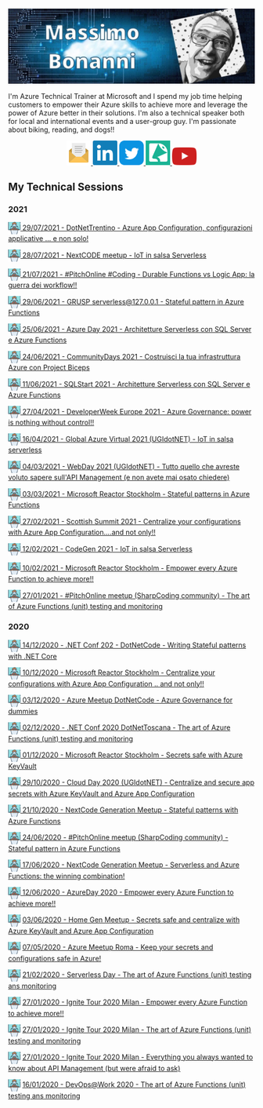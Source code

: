 ![](https://raw.githubusercontent.com/massimobonanni/massimobonanni/master/images/banner.jpg)

I'm Azure Technical Trainer at Microsoft and I spend my job time helping customers to empower their Azure skills to achieve more and leverage the power of Azure better in their solutions.
I'm also a technical speaker both for local and international events and a user-group guy.
I'm passionate about biking, reading, and dogs!!


<p align="center">
    <a href="mailto:massimo.bonanni@tiscali.it">
        <img width="50" src="https://raw.githubusercontent.com/massimobonanni/massimobonanni/master/images/mail.svg"/>
    </a>
    <a href="https://www.linkedin.com/in/massimobonanni/">
        <img width="50" src="https://raw.githubusercontent.com/massimobonanni/massimobonanni/master/images/linkedin.svg">
    </a>
    <a href="https://twitter.com/massimobonanni">
        <img width="50" src="https://raw.githubusercontent.com/massimobonanni/massimobonanni/master/images/twitter.svg">
    </a>
    <a href="https://sessionize.com/massimo-bonanni/">
        <img width="50" src="https://raw.githubusercontent.com/massimobonanni/massimobonanni/master/images/sessionize.png">
    </a>
        <a href="https://www.youtube.com/playlist?list=PL4S9boN4bjxktXfi0xhFfkcKn0fMfrHyq">
        <img width="50" src="https://raw.githubusercontent.com/massimobonanni/massimobonanni/master/images/youtube.svg">
    </a>
</p>

## My Technical Sessions

### 2021
<p>
<a href="https://github.com/massimobonanni/massimobonanni/blob/master/technicalsessions/20210729.md"> <img width="25" src="https://raw.githubusercontent.com/massimobonanni/massimobonanni/master/images/technicalsessions.svg" style="vertical-align:middle"/> 29/07/2021 - DotNetTrentino - Azure App Configuration, configurazioni applicative ... e non solo!</a>
</p>

<p>
<a href="https://github.com/massimobonanni/massimobonanni/blob/master/technicalsessions/20210728.md"> <img width="25" src="https://raw.githubusercontent.com/massimobonanni/massimobonanni/master/images/technicalsessions.svg" style="vertical-align:middle"/> 28/07/2021 - NextCODE meetup - IoT in salsa Serverless</a>
</p>

<p>
<a href="https://github.com/massimobonanni/massimobonanni/blob/master/technicalsessions/20210721.md"> <img width="25" src="https://raw.githubusercontent.com/massimobonanni/massimobonanni/master/images/technicalsessions.svg" style="vertical-align:middle"/> 21/07/2021 - #PitchOnline #Coding - Durable Functions vs Logic App: la guerra dei workflow!!</a>
</p>

<p>
<a href="https://github.com/massimobonanni/massimobonanni/blob/master/technicalsessions/20210629.md"> <img width="25" src="https://raw.githubusercontent.com/massimobonanni/massimobonanni/master/images/technicalsessions.svg" style="vertical-align:middle"/> 29/06/2021 - GRUSP serverless@127.0.0.1 - Stateful pattern in Azure Functions</a>
</p>

<p>
<a href="https://github.com/massimobonanni/massimobonanni/blob/master/technicalsessions/20210625.md"> <img width="25" src="https://raw.githubusercontent.com/massimobonanni/massimobonanni/master/images/technicalsessions.svg" style="vertical-align:middle"/> 25/06/2021 - Azure Day 2021 - Architetture Serverless con SQL Server e Azure Functions</a>
</p>

<p>
<a href="https://github.com/massimobonanni/massimobonanni/blob/master/technicalsessions/20210624.md"> <img width="25" src="https://raw.githubusercontent.com/massimobonanni/massimobonanni/master/images/technicalsessions.svg" style="vertical-align:middle"/> 24/06/2021 - CommunityDays 2021 - Costruisci la tua infrastruttura Azure con Project Biceps</a>
</p>

<p>
<a href="https://github.com/massimobonanni/massimobonanni/blob/master/technicalsessions/20210611.md"> <img width="25" src="https://raw.githubusercontent.com/massimobonanni/massimobonanni/master/images/technicalsessions.svg" style="vertical-align:middle"/> 11/06/2021 - SQLStart 2021 - Architetture Serverless con SQL Server e Azure Functions</a>
</p>

<p>
<a href="https://github.com/massimobonanni/massimobonanni/blob/master/technicalsessions/20210427.md"> <img width="25" src="https://raw.githubusercontent.com/massimobonanni/massimobonanni/master/images/technicalsessions.svg" style="vertical-align:middle"/> 27/04/2021 - DeveloperWeek Europe 2021 - Azure Governance: power is nothing without control!!</a>
</p>

<p>
<a href="https://github.com/massimobonanni/massimobonanni/blob/master/technicalsessions/20210416.md"> <img width="25" src="https://raw.githubusercontent.com/massimobonanni/massimobonanni/master/images/technicalsessions.svg" style="vertical-align:middle"/> 16/04/2021 - Global Azure Virtual 2021 (UGIdotNET) - IoT in salsa serverless</a>
</p>

<p>
<a href="https://github.com/massimobonanni/massimobonanni/blob/master/technicalsessions/20210304.md"> <img width="25" src="https://raw.githubusercontent.com/massimobonanni/massimobonanni/master/images/technicalsessions.svg" style="vertical-align:middle"/> 04/03/2021 - WebDay 2021 (UGIdotNET) - Tutto quello che avreste voluto sapere sull'API Management (e non avete mai osato chiedere)</a>
</p>

<p>
<a href="https://github.com/massimobonanni/massimobonanni/blob/master/technicalsessions/20210303.md"> <img width="25" src="https://raw.githubusercontent.com/massimobonanni/massimobonanni/master/images/technicalsessions.svg" style="vertical-align:middle"/> 03/03/2021 - Microsoft Reactor Stockholm - Stateful patterns in Azure Functions</a>
</p>

<p>
<a href="https://github.com/massimobonanni/massimobonanni/blob/master/technicalsessions/20210227.md"> <img width="25" src="https://raw.githubusercontent.com/massimobonanni/massimobonanni/master/images/technicalsessions.svg" style="vertical-align:middle"/> 27/02/2021 - Scottish Summit 2021 - Centralize your configurations with Azure App Configuration....and not only!!</a>
</p>

<p>
<a href="https://github.com/massimobonanni/massimobonanni/blob/master/technicalsessions/20210213.md"> <img width="25" src="https://raw.githubusercontent.com/massimobonanni/massimobonanni/master/images/technicalsessions.svg" style="vertical-align:middle"/> 12/02/2021 - CodeGen 2021 - IoT in salsa Serverless</a>
</p>

<p>
<a href="https://github.com/massimobonanni/massimobonanni/blob/master/technicalsessions/20210210.md"> <img width="25" src="https://raw.githubusercontent.com/massimobonanni/massimobonanni/master/images/technicalsessions.svg" style="vertical-align:middle"/> 10/02/2021 - Microsoft Reactor Stockholm - Empower every Azure Function to achieve more!!</a>
</p>

<p>
<a href="https://github.com/massimobonanni/massimobonanni/blob/master/technicalsessions/20210127.md"> <img width="25" src="https://raw.githubusercontent.com/massimobonanni/massimobonanni/master/images/technicalsessions.svg" style="vertical-align:middle"/> 27/01/2021 - #PitchOnline meetup (SharpCoding community) - The art of Azure Functions (unit) testing and monitoring</a>
</p>

### 2020

<p>
<a href="https://github.com/massimobonanni/massimobonanni/blob/master/technicalsessions/20201214.md"> <img width="25" src="https://raw.githubusercontent.com/massimobonanni/massimobonanni/master/images/technicalsessions.svg" style="vertical-align:middle"/> 14/12/2020 - .NET Conf 202 - DotNetCode - Writing Stateful patterns with .NET Core</a>
</p>
<p>
<a href="https://github.com/massimobonanni/massimobonanni/blob/master/technicalsessions/20201210.md"> <img width="25" src="https://raw.githubusercontent.com/massimobonanni/massimobonanni/master/images/technicalsessions.svg" style="vertical-align:middle"/> 10/12/2020 - Microsoft Reactor Stockholm - Centralize your configurations with Azure App Configuration .. and not only!!</a>
</p>
<p>
<a href="https://github.com/massimobonanni/massimobonanni/blob/master/technicalsessions/20201203.md"> <img width="25" src="https://raw.githubusercontent.com/massimobonanni/massimobonanni/master/images/technicalsessions.svg" style="vertical-align:middle"/> 03/12/2020 - Azure Meetup DotNetCode - Azure Governance for dummies</a>
</p>
<p>
<a href="https://github.com/massimobonanni/massimobonanni/blob/master/technicalsessions/20201202.md"> <img width="25" src="https://raw.githubusercontent.com/massimobonanni/massimobonanni/master/images/technicalsessions.svg" style="vertical-align:middle"/> 02/12/2020 - .NET Conf 2020 DotNetToscana - The art of Azure Functions (unit) testing and monitoring</a>
</p>
<p>
<a href="https://github.com/massimobonanni/massimobonanni/blob/master/technicalsessions/20201201.md"> <img width="25" src="https://raw.githubusercontent.com/massimobonanni/massimobonanni/master/images/technicalsessions.svg" style="vertical-align:middle"/> 01/12/2020 - Microsoft Reactor Stockholm - Secrets safe with Azure KeyVault</a>
</p>
<p>
<a href="https://github.com/massimobonanni/massimobonanni/blob/master/technicalsessions/20201029.md"> <img width="25" src="https://raw.githubusercontent.com/massimobonanni/massimobonanni/master/images/technicalsessions.svg" style="vertical-align:middle"/> 29/10/2020 - Cloud Day 2020 (UGIdotNET) - Centralize and secure app secrets with Azure KeyVault and Azure App Configuration </a>
</p>
<p>
<a href="https://github.com/massimobonanni/massimobonanni/blob/master/technicalsessions/20201021.md"> <img width="25" src="https://raw.githubusercontent.com/massimobonanni/massimobonanni/master/images/technicalsessions.svg" style="vertical-align:middle"/> 21/10/2020 - NextCode Generation Meetup - Stateful patterns with Azure Functions </a>
</p>
<p>
<a href="https://github.com/massimobonanni/massimobonanni/blob/master/technicalsessions/20200624.md"> <img width="25" src="https://raw.githubusercontent.com/massimobonanni/massimobonanni/master/images/technicalsessions.svg" style="vertical-align:middle"/> 24/06/2020 - #PitchOnline meetup (SharpCoding community) - Stateful pattern in Azure Functions </a>
</p>
<p>
<a href="https://github.com/massimobonanni/massimobonanni/blob/master/technicalsessions/20200617.md"> <img width="25" src="https://raw.githubusercontent.com/massimobonanni/massimobonanni/master/images/technicalsessions.svg" style="vertical-align:middle"/> 17/06/2020 - NextCode Generation Meetup - Serverless and Azure Functions: the winning combination! </a>
</p>
<p>
<a href="https://github.com/massimobonanni/massimobonanni/blob/master/technicalsessions/20200612.md"> <img width="25" src="https://raw.githubusercontent.com/massimobonanni/massimobonanni/master/images/technicalsessions.svg" style="vertical-align:middle"/> 12/06/2020 - AzureDay 2020 - Empower every Azure Function to achieve more!! </a>
</p>
<p>
<img width="25" src="https://raw.githubusercontent.com/massimobonanni/massimobonanni/master/images/technicalsessions.svg" style="vertical-align:middle"/> 
<a href="https://github.com/massimobonanni/massimobonanni/blob/master/technicalsessions/20200603.md"> 03/06/2020 - Home Gen Meetup - Secrets safe and centralize with Azure KeyVault and Azure App Configuration </a>
</p>
<p>
<img width="25" src="https://raw.githubusercontent.com/massimobonanni/massimobonanni/master/images/technicalsessions.svg" style="vertical-align:middle"/> 
<a href="https://github.com/massimobonanni/massimobonanni/blob/master/technicalsessions/20200507.md"> 07/05/2020 - Azure Meetup Roma - Keep your secrets and configurations safe in Azure!</a>
</p>
<p>
<img width="25" src="https://raw.githubusercontent.com/massimobonanni/massimobonanni/master/images/technicalsessions.svg" style="vertical-align:middle"/> 
<a href="https://github.com/massimobonanni/massimobonanni/blob/master/technicalsessions/20200221.md"> 21/02/2020 - Serverless Day - The art of Azure Functions (unit) testing ans monitoring</a>
</p>
<p>
<img width="25" src="https://raw.githubusercontent.com/massimobonanni/massimobonanni/master/images/technicalsessions.svg" style="vertical-align:middle"/> 
<a href="https://github.com/massimobonanni/massimobonanni/blob/master/technicalsessions/20200127-1.md"> 27/01/2020 - Ignite Tour 2020 Milan - Empower every Azure Function to achieve more!!</a>
</p>
<p>
<img width="25" src="https://raw.githubusercontent.com/massimobonanni/massimobonanni/master/images/technicalsessions.svg" style="vertical-align:middle"/> 
<a href="https://github.com/massimobonanni/massimobonanni/blob/master/technicalsessions/20200127-2.md"> 27/01/2020 - Ignite Tour 2020 Milan - The art of Azure Functions (unit) testing and monitoring</a>
</p>
<p>
<img width="25" src="https://raw.githubusercontent.com/massimobonanni/massimobonanni/master/images/technicalsessions.svg" style="vertical-align:middle"/> 
<a href="https://github.com/massimobonanni/massimobonanni/blob/master/technicalsessions/20200127-3.md"> 27/01/2020 - Ignite Tour 2020 Milan - Everything you always wanted to know about API Management (but were afraid to ask)</a>
</p>
<p>
<img width="25" src="https://raw.githubusercontent.com/massimobonanni/massimobonanni/master/images/technicalsessions.svg" style="vertical-align:middle"/> 
<a href="https://github.com/massimobonanni/massimobonanni/blob/master/technicalsessions/20200116.md"> 16/01/2020 - DevOps@Work 2020 - The art of Azure Functions (unit) testing ans monitoring</a>
</p>
